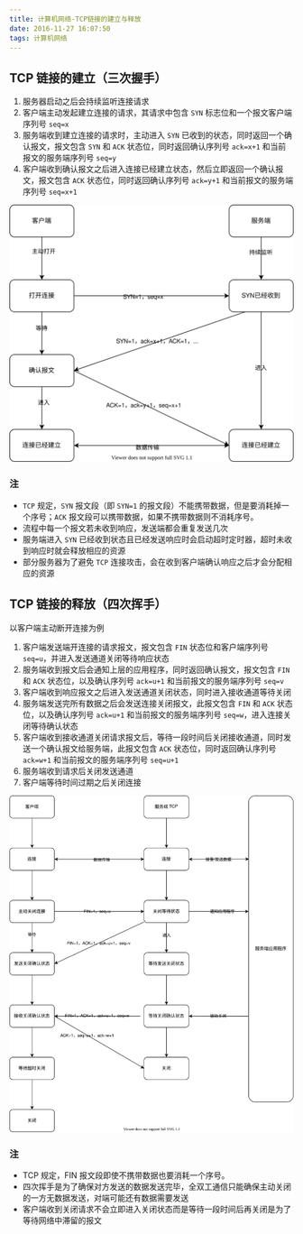 ```yaml
---
title: 计算机网络-TCP链接的建立与释放
date: 2016-11-27 16:07:50
tags: 计算机网络
---
```


## TCP 链接的建立（三次握手）

1. 服务器启动之后会持续监听连接请求
2. 客户端主动发起建立连接的请求，其请求中包含 `SYN` 标志位和一个报文客户端序列号 `seq=x`
3. 服务端收到建立连接的请求时，主动进入 `SYN` 已收到的状态，同时返回一个确认报文，报文包含 `SYN` 和 `ACK` 状态位，同时返回确认序列号 `ack=x+1` 和当前报文的服务端序列号 `seq=y`
4. 客户端收到确认报文之后进入连接已经建立状态，然后立即返回一个确认报文，报文包含 `ACK` 状态位，同时返回确认序列号 `ack=y+1` 和当前报文的服务端序列号 `seq=x+1`

![TCP链接建立完整示意图](/images/network/tcp-connect.svg)

### 注

- `TCP` 规定，`SYN` 报文段（即 `SYN=1` 的报文段）不能携带数据，但是要消耗掉一个序号；`ACK` 报文段可以携带数据，如果不携带数据则不消耗序号。
- 流程中每一个报文若未收到响应，发送端都会重复发送几次
- 服务端进入 `SYN` 已经收到状态且已经发送响应时会启动超时定时器，超时未收到响应时就会释放相应的资源
- 部分服务器为了避免 `TCP` 连接攻击，会在收到客户端确认响应之后才会分配相应的资源

## TCP 链接的释放（四次挥手）

以客户端主动断开连接为例

1. 客户端发送端开连接的请求报文，报文包含 `FIN` 状态位和客户端序列号 `seq=u`，并进入发送通道关闭等待响应状态
2. 服务端收到报文后会通知上层的应用程序，同时返回确认报文，报文包含 `FIN` 和 `ACK` 状态位，以及确认序列号 `ack=u+1` 和当前报文的服务端序列号 `seq=v`
3. 客户端收到响应报文之后进入发送通道关闭状态，同时进入接收通道等待关闭
4. 服务端发送完所有数据之后会发送连接关闭报文，此报文包含 `FIN` 和 `ACK` 状态位，以及确认序列号 `ack=u+1` 和当前报文的服务端序列号 `seq=w`，进入连接关闭等待确认状态
5. 客户端收到接收通道关闭请求报文后，等待一段时间后关闭接收通道，同时发送一个确认报文给服务端，此报文包含 `ACK` 状态位，同时返回确认序列号 `ack=w+1` 和当前报文的服务端序列号 `seq=u+1`
6. 服务端收到请求后关闭发送通道
7. 客户端等待时间过期之后关闭连接

![TCP链接释放完整示意图](/images/network/tcp-close.svg)

### 注

- TCP 规定，FIN 报文段即使不携带数据也要消耗一个序号。
- 四次挥手是为了确保对方发送的数据发送完毕，全双工通信只能确保主动关闭的一方无数据发送，对端可能还有数据需要发送
- 客户端收到关闭请求不会立即进入关闭状态而是等待一段时间后再关闭是为了等待网络中滞留的报文
